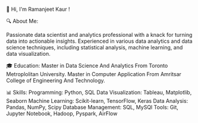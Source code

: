 👋 Hi, I'm Ramanjeet Kaur !

🔍 About Me:

Passionate data scientist and analytics professional with a knack for turning data into actionable insights.
Experienced in various data analytics and data science techniques, including statistical analysis, machine learning, and data visualization.

🎓 Education:
Master in Data Science And Analytics  From Toronto Metroplolitan University.
Master in Computer Application From Amritsar College of Engineering And Technology.

📊 Skills:
Programming: Python,  SQL
Data Visualization: Tableau, Matplotlib, Seaborn
Machine Learning: Scikit-learn, TensorFlow, Keras
Data Analysis: Pandas, NumPy, Scipy
Database Management: SQL, MySQl
Tools: Git, Jupyter Notebook, Hadoop, Pyspark, AirFlow

